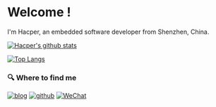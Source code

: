 # Welcome !

I'm Hacper, an embedded software developer from Shenzhen, China.

<!--
[![GitHub Streak](https://streak-stats.demolab.com?user=hacperme&locale=zh_Hans)](https://git.io/streak-stats)
-->

[![Hacper's github stats](https://github-readme-stats.vercel.app/api?username=hacperme&count_private=true&show_icons=true&theme=graywhite)](https://github.com/anuraghazra/github-readme-stats)

[![Top Langs](https://github-readme-stats.vercel.app/api/top-langs/?username=hacperme&layout=compact&card_width=470&hide=javascript,Roff)](https://github.com/anuraghazra/github-readme-stats)

<!--
**hacperme/hacperme** is a ✨ _special_ ✨ repository because its `README.md` (this file) appears on your GitHub profile.

Here are some ideas to get you started:

- 🔭 I’m currently working on ...
- 🌱 I’m currently learning ...
- 👯 I’m looking to collaborate on ...
- 🤔 I’m looking for help with ...
- 💬 Ask me about ...
- 📫 How to reach me: ...
- 😄 Pronouns: ...
- ⚡ Fun fact: ...
-->

<h3>🔍 Where to find me</h3>
<p><a href="https://hacperme.com/" target="_blank"><img alt="blog" src="https://img.shields.io/badge/Blog-ffffff.svg?&style=for-the-badge&logo=hugo&logoColor=green" /></a>
<a href="https://github.com/hacperme/" target="_blank"><img alt="github" src="https://img.shields.io/badge/Github-ffffff.svg?&style=for-the-badge&logo=github&logoColor=black" /></a>
<a href="https://cdn.staticaly.com/gh/hacperme/picx_hosting@master/20210507/qrcode_for_gh_b1444a13ac67_258.4g56jp6fs4y0.jpg" target="_blank"><img alt="WeChat" src="https://img.shields.io/badge/WeChat-ffffff.svg?&style=for-the-badge&logo=WeChat&logoColor=green" /></a>
</p>
